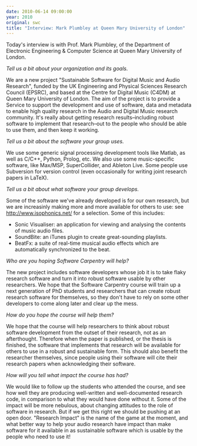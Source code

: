```yaml
---
date: 2010-06-14 09:00:00
year: 2010
original: swc
title: "Interview: Mark Plumbley at Queen Mary University of London"
---
```

<p>Today's interview is with Prof. Mark Plumbley, of the Department of Electronic Engineering &amp; Computer Science at Queen Mary University of London.</p>
<p><em>Tell us a bit about your organization and its goals.</em></p>
<p>We are a new project "Sustainable Software for Digital Music and Audio Research", funded by the UK Engineering and Physical Sciences Research Council (EPSRC), and based at the Centre for Digital Music (C4DM) at Queen Mary University of London.  The aim of the project is to provide a Service to support the development and use of software, data and metadata to enable high quality research in the Audio and Digital Music research community.  It's really about getting research results–including robust software to implement that research–out to the people who should be able to use them, and then keep it working.</p>
<p><em>Tell us a bit about the software your group uses.</em></p>
<p>We use some generic signal processing development tools like Matlab, as well as C/C++, Python, Prolog, etc. We also use some music-specific software, like Max/MSP, SuperCollider, and Ableton Live. Some people use Subversion for version control (even occasionally for writing joint research papers in LaTeX).</p>
<p><em>Tell us a bit about what software your group develops.</em></p>
<p>Some of the software we've already developed is for our own research, but we are increasinly making more and more available for others to use: see <a href="http://www.isophonics.net/">http://www.isophonics.net/</a> for a selection.  Some of this includes:</p>
<ul>
<li>Sonic Visualiser: an application for viewing and analysing the contents of music audio files.</li>
<li>SoundBite: an iTunes plugin to create great-sounding playlists.</li>
<li>BeatFx: a suite of real-time musical audio effects which are automatically synchronized to the beat.</li>
</ul>
<p><em>Who are you hoping Software Carpentry will help?</em></p>
<p>The new project includes software developers whose job it is to take flaky research software and turn it into robust software usable by other researchers. We hope that the Software Carpentry course will train up a next generation of PhD students and researchers that can create robust research software for themselves, so they don't have to rely on some other developers to come along later and clear up the mess.</p>
<p><em>How do you hope the course will help them?</em></p>
<p>We hope that the course will help researchers to think about robust software development from the outset of their research, not as an afterthought. Therefore when the paper is published, or the thesis is finished, the software that implements that research will be available for others to use in a robust and sustainable form. This should also benefit the researcher themselves, since people using their software will cite their research papers when acknowledging their software.</p>
<p><em>How will you tell what impact the course has had?</em></p>
<p>We would like to follow up the students who attended the course, and see how well they are producing well-written and well-documented research code, in comparison to what they would have done without it. Some of the impact will be more nebulous, about changing attitudes to the role of software in research. But if we get this right we should be pushing at an open door. "Research Impact" is the name of the game at the moment, and what better way to help your audio research have impact than make software for it available in as sustainable software which is usable by the people who need to use it!</p>

